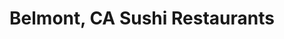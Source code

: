 ---
layout: city
title: Belmont, CA Sushi Restaurants
permalink: /california/belmont/
stateAbbr: CA
stateName: California
cityName: Belmont
---